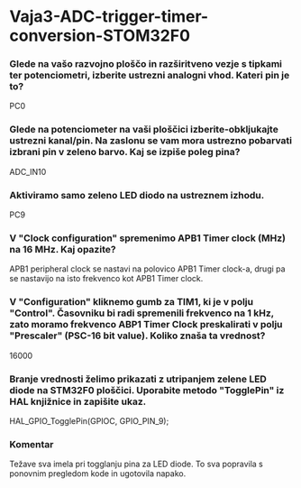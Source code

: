 # Vaja3-ADC-trigger-timer-conversion-STOM32F0

<h3> Glede na vašo razvojno ploščo in razširitveno vezje s tipkami ter potenciometri, izberite ustrezni analogni vhod. Kateri pin je to?</h3>
<p>PC0</p>

<h3>Glede na potenciometer na vaši ploščici izberite-obkljukajte ustrezni kanal/pin. Na zaslonu se vam mora ustrezno pobarvati izbrani pin v zeleno barvo. Kaj se izpiše poleg pina?</h3>
<p>ADC_IN10</p>

<h3>Aktiviramo samo zeleno LED diodo na ustreznem izhodu.</h3>
<p>PC9</p>

<h3>V "Clock configuration" spremenimo APB1 Timer clock (MHz) na 16 MHz. Kaj opazite?</h3>
<p>APB1 peripheral clock se nastavi na polovico APB1 Timer clock-a, drugi
pa se nastavijo na isto frekvenco kot APB1 Timer clock.</p>

<h3>V "Configuration" kliknemo gumb za TIM1, ki je v polju "Control". Časovniku bi radi spremenili frekvenco na 1 kHz, zato moramo frekvenco ABP1 Timer Clock preskalirati v polju "Prescaler" (PSC-16 bit value). Koliko znaša ta vrednost?</h3>
<p>16000</p>

<h3>Branje vrednosti želimo prikazati z utripanjem zelene LED diode na STM32F0 ploščici. Uporabite metodo "TogglePin" iz HAL knjižnice in zapišite ukaz.</h3>
<p>HAL_GPIO_TogglePin(GPIOC, GPIO_PIN_9);</p>

<h3>Komentar</h3>
<p>Težave sva imela pri togglanju pina za LED diode. To sva popravila s ponovnim pregledom kode in ugotovila napako.</p>

